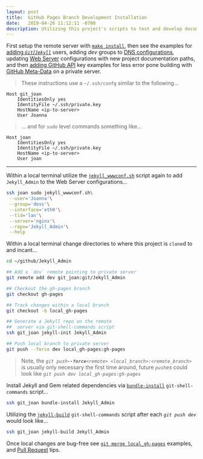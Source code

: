 ```yaml
---
layout: post
title:  GitHub Pages Branch Development Installation
date:   2019-04-26 11:12:11 -0700
description: Utilizing this project's scripts to test and develop documentation for this project
---
```


First setup the remote server with [`make install`][docs_install], then see the examples for [adding _`Git`_/_`Jekyll`_][docs_jekyll_usermod] users, adding _dev_ groups to [DNS configurations][docs_jekyll_dnsconf], updating [Web Server][docs_jekyll_wwwconf] configurations with new project documentation paths, and then [adding GitHub API][docs_edit_configs] key examples for less error pone building with [GitHub Meta-Data][help_github_metadata] on a private server.


> These instructions use a `~/.ssh/confg` similar to the following...


```
Host git_joan
    IdentitiesOnly yes
    IdentityFile ~/.ssh/private.key
    HostName <ip-to-server>
    User Joanna
```


> ... and for `sudo` level commands something like...


```
Host joan
    IdentitiesOnly yes
    IdentityFile ~/.ssh/private.key
    HostName <ip-to-server>
    User joan
```


___


Within a local terminal utilize the [`jekyll_wwwconf.sh`][docs_jekyll_wwwconf] script again to add `Jekyll_Admin` to the Web Server configurations...


```bash
ssh joan sudo jekyll_wwwconf.sh\
 --user='Joanna'\
 --group='devs'\
 --interface='eth0'\
 --tld='lan'\
 --server='nginx'\
 --repo='Jekyll_Admin'\
 --help
```


Within a local terminal change directories to where this project is `clone`d to and incant...


```bash
cd ~/github/Jekyll_Admin

## Add a `dev` remote pointing to private server
git remote add dev git_joan:git/Jekyll_Admin

## Checkout the gh-pages branch
git checkout gh-pages

## Track changes within a local branch
git checkout -b local_gh-pages

## Generate a Jekyll repo on the remote
##  server via git-shell-commands script
ssh git_joan jekyll-init Jekyll_Admin

## Push local branch to private server
git push --force dev local_gh-pages:gh-pages
```


> Note, the _`git push`**`--force`**`<remote> <local_branch>:<remote_branch>`_ is usually only necessary the first time around, future _`push`es_ could look like _`git push dev local_gh-pages:gh-pages`_


Install Jekyll and Gem related dependencies via [`bundle-install`][docs_bundle_install] `git-shell-commands` script...


```bash
ssh git_joan bundle-install Jekyll_Admin
```


Utilizing the [`jekyll-build`][docs_jekyll_build] `git-shell-commands` script after each _`git push dev`_ would look like...


```bash
ssh git_joan jekyll-build Jekyll_Admin
```


Once local changes are bug-free see [`git merge local_gh-pages`][docs_merge] examples, and [Pull Request][docs_pull_request] tips.



[docs_install]: /Jekyll_Admin/administration/installation/
[docs_jekyll_usermod]: /Jekyll_Admin/administration/jekyll-usermod/
[docs_jekyll_dnsconf]: /Jekyll_Admin/administration/jekyll-dnsconf/
[docs_jekyll_wwwconf]: /Jekyll_Admin/administration/jekyll-wwwconf/

[docs_bundle_install]: /Jekyll_Admin/git-shell-commands/bundle-install/
[docs_jekyll_build]: /Jekyll_Admin/git-shell-commands/jekyll-build/
[docs_edit_configs]: /Jekyll_Admin/git-shell-commands/edit-configs/

[docs_merge]: /Jekyll_Admin/contributing/merge/
[docs_pull_request]: /Jekyll_Admin/contributing/pull-request/

[help_github_metadata]: https://help.github.com/en/articles/repository-metadata-on-github-pages
